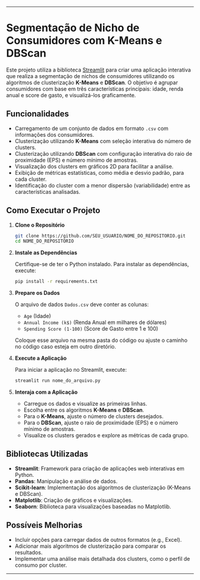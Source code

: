 
---

# Segmentação de Nicho de Consumidores com K-Means e DBScan

Este projeto utiliza a biblioteca [Streamlit](https://streamlit.io/) para criar uma aplicação interativa que realiza a segmentação de nichos de consumidores utilizando os algoritmos de clusterização **K-Means** e **DBScan**. O objetivo é agrupar consumidores com base em três características principais: idade, renda anual e score de gasto, e visualizá-los graficamente.

## Funcionalidades

- Carregamento de um conjunto de dados em formato `.csv` com informações dos consumidores.
- Clusterização utilizando **K-Means** com seleção interativa do número de clusters.
- Clusterização utilizando **DBScan** com configuração interativa do raio de proximidade (EPS) e número mínimo de amostras.
- Visualização dos clusters em gráficos 2D para facilitar a análise.
- Exibição de métricas estatísticas, como média e desvio padrão, para cada cluster.
- Identificação do cluster com a menor dispersão (variabilidade) entre as características analisadas.

## Como Executar o Projeto

1. **Clone o Repositório**

   ```bash
   git clone https://github.com/SEU_USUARIO/NOME_DO_REPOSITORIO.git
   cd NOME_DO_REPOSITORIO
   ```

2. **Instale as Dependências**

   Certifique-se de ter o Python instalado. Para instalar as dependências, execute:

   ```bash
   pip install -r requirements.txt
   ```

3. **Prepare os Dados**

   O arquivo de dados `Dados.csv` deve conter as colunas:
   - `Age` (Idade)
   - `Annual Income (k$)` (Renda Anual em milhares de dólares)
   - `Spending Score (1-100)` (Score de Gasto entre 1 e 100)

   Coloque esse arquivo na mesma pasta do código ou ajuste o caminho no código caso esteja em outro diretório.

4. **Execute a Aplicação**

   Para iniciar a aplicação no Streamlit, execute:

   ```bash
   streamlit run nome_do_arquivo.py
   ```

5. **Interaja com a Aplicação**

   - Carregue os dados e visualize as primeiras linhas.
   - Escolha entre os algoritmos **K-Means** e **DBScan**.
   - Para o **K-Means**, ajuste o número de clusters desejados.
   - Para o **DBScan**, ajuste o raio de proximidade (EPS) e o número mínimo de amostras.
   - Visualize os clusters gerados e explore as métricas de cada grupo.

## Bibliotecas Utilizadas

- **Streamlit**: Framework para criação de aplicações web interativas em Python.
- **Pandas**: Manipulação e análise de dados.
- **Scikit-learn**: Implementação dos algoritmos de clusterização (K-Means e DBScan).
- **Matplotlib**: Criação de gráficos e visualizações.
- **Seaborn**: Biblioteca para visualizações baseadas no Matplotlib.

## Possíveis Melhorias

- Incluir opções para carregar dados de outros formatos (e.g., Excel).
- Adicionar mais algoritmos de clusterização para comparar os resultados.
- Implementar uma análise mais detalhada dos clusters, como o perfil de consumo por cluster.

---

